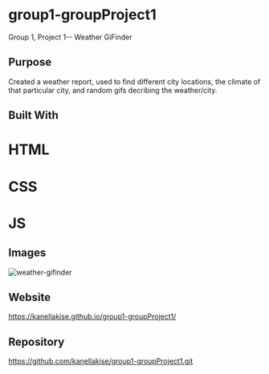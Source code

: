 # group1-groupProject1
Group 1, Project 1-- Weather GiFinder

## Purpose
Created a weather report, used to find different city locations, the climate of that particular city, and random gifs decribing the weather/city.

## Built With
# HTML
# CSS
# JS

## Images

![weather-gifinder](https://user-images.githubusercontent.com/81876258/139996005-1c2e928c-ca7f-4b35-9e11-f93b78de4eea.png)

## Website
https://kanellakise.github.io/group1-groupProject1/

## Repository
https://github.com/kanellakise/group1-groupProject1.git
